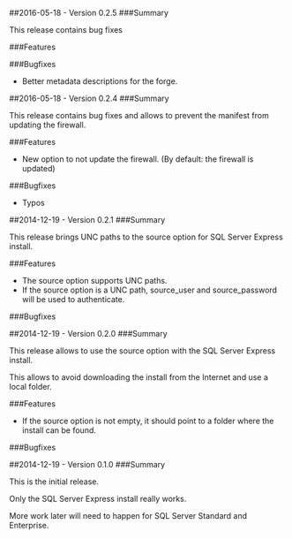 ##2016-05-18 - Version 0.2.5
###Summary

 This release contains bug fixes 

###Features

###Bugfixes
- Better metadata descriptions for the forge.

##2016-05-18 - Version 0.2.4
###Summary

 This release contains bug fixes and allows to prevent the manifest from updating the firewall.

###Features
- New option to not update the firewall. (By default: the firewall is updated)

###Bugfixes
- Typos


##2014-12-19 - Version 0.2.1
###Summary

 This release brings UNC paths to the source option for SQL Server Express install.

###Features
- The source option supports UNC paths.
- If the source option is a UNC path, source_user and source_password will be used to authenticate.

###Bugfixes


##2014-12-19 - Version 0.2.0
###Summary

This release allows to use the source option with the SQL Server Express install.

This allows to avoid downloading the install from the Internet and use a local folder.

###Features
- If the source option is not empty, it should point to a folder where the install can be found.

###Bugfixes



##2014-12-19 - Version 0.1.0
###Summary

This is the initial release.

Only the SQL Server Express install really works.

More work later will need to happen for SQL Server Standard and Enterprise.
